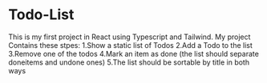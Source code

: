 # Todo-List
This is my first project in React using Typescript and Tailwind. My project Contains these stpes:
1.Show a static list of Todos
2.Add a Todo to the list
3.Remove one of the todos
4.Mark an item as done (the list should separate doneitems and undone ones)
5.The list should be sortable by title in both ways
